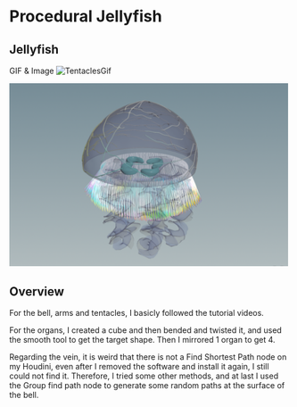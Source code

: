 # Procedural Jellyfish

## Jellyfish
GIF & Image
<img width="500" alt="TentaclesGif" src="g.gif">

<img width="500" alt="TentaclesGif" src="image.png">


## Overview
For the bell, arms and tentacles, I basicly followed the tutorial videos. 

For the organs, I created a cube and then bended and twisted it, and used the smooth tool to get the target shape. Then I mirrored 1 organ to get 4.

Regarding the vein, it is weird that there is not a Find Shortest Path node on my Houdini, even after I removed the software and install it again, I still could not find it. Therefore, I tried some other methods, and at last I used the Group find path node to generate some random paths at the surface of the bell. 
